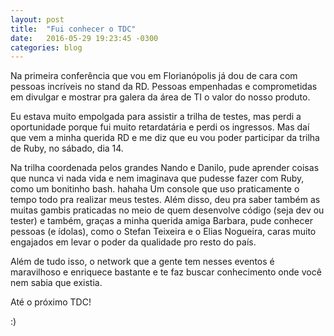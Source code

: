 ```yaml
---
layout: post
title:  "Fui conhecer o TDC"
date:   2016-05-29 19:23:45 -0300
categories: blog
---
```

Na primeira conferência que vou em Florianópolis já dou de cara com pessoas incríveis no stand da RD. Pessoas empenhadas e comprometidas em divulgar e mostrar pra galera da área de TI o valor do nosso produto.

Eu estava muito empolgada para assistir a trilha de testes, mas perdi a oportunidade porque fui muito retardatária e perdi os ingressos. Mas daí que vem a minha querida RD e me diz que eu vou poder participar da trilha de Ruby, no sábado, dia 14.

Na trilha coordenada pelos grandes Nando e Danilo, pude aprender coisas que nunca vi nada vida e nem imaginava que pudesse fazer com Ruby, como um bonitinho bash. hahaha Um console que uso praticamente o tempo todo pra realizar meus testes. Além disso, deu pra saber também as muitas gambis praticadas no meio de quem desenvolve código (seja dev ou tester) e também, graças a minha querida amiga Barbara, pude conhecer pessoas (e ídolas), como o Stefan Teixeira e o Elias Nogueira, caras muito engajados em levar o poder da qualidade pro resto do país.

Além de tudo isso, o network que a gente tem nesses eventos é maravilhoso e enriquece bastante e te faz buscar conhecimento onde você nem sabia que existia.

Até o próximo TDC!

:)
